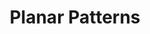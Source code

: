 ---
title: 'Planar Patterns'
icon: 'icon.png'
redirect: 'techs/patterns/function:pattern_2D'

content:
    items: 
        - '@taxonomy.function': 'pattern_2D'
    filter:
        published: true
        type: 'tech' 
---